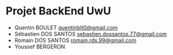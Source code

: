 # Projet BackEnd UwU

- Quentin BOULET quentinblt0@gmail.com
- Sébastien DOS SANTOS sebastien.dossantos.77@gmail.com
- Romain DOS SANTOS romain.rds.99@gmail.com
- Youssef BERGERON